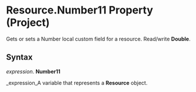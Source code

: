 
# Resource.Number11 Property (Project)

Gets or sets a Number local custom field for a resource. Read/write  **Double**.


## Syntax

 _expression_. **Number11**

 _expression_A variable that represents a  **Resource** object.

